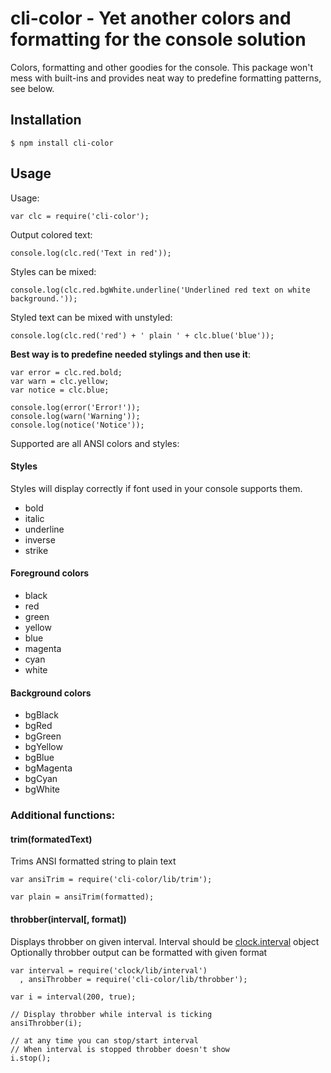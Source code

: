 # cli-color - Yet another colors and formatting for the console solution

Colors, formatting and other goodies for the console. This package won't mess with built-ins and provides neat way to predefine formatting patterns, see below.

## Installation

	$ npm install cli-color

## Usage

Usage:

	var clc = require('cli-color');

Output colored text:

	console.log(clc.red('Text in red'));

Styles can be mixed:

	console.log(clc.red.bgWhite.underline('Underlined red text on white background.'));

Styled text can be mixed with unstyled:

	console.log(clc.red('red') + ' plain ' + clc.blue('blue'));

__Best way is to predefine needed stylings and then use it__:

	var error = clc.red.bold;
	var warn = clc.yellow;
	var notice = clc.blue;

	console.log(error('Error!'));
	console.log(warn('Warning'));
	console.log(notice('Notice'));


Supported are all ANSI colors and styles:

#### Styles

Styles will display correctly if font used in your console supports them.

* bold
* italic
* underline
* inverse
* strike

#### Foreground colors

* black
* red
* green
* yellow
* blue
* magenta
* cyan
* white

#### Background colors

* bgBlack
* bgRed
* bgGreen
* bgYellow
* bgBlue
* bgMagenta
* bgCyan
* bgWhite


### Additional functions:

#### trim(formatedText)

Trims ANSI formatted string to plain text

	var ansiTrim = require('cli-color/lib/trim');

	var plain = ansiTrim(formatted);

#### throbber(interval[, format])

Displays throbber on given interval.
Interval should be [clock.interval](https://github.com/medikoo/clock) object
Optionally throbber output can be formatted with given format

	var interval = require('clock/lib/interval')
	  , ansiThrobber = require('cli-color/lib/throbber');

	var i = interval(200, true);

	// Display throbber while interval is ticking
	ansiThrobber(i);

	// at any time you can stop/start interval
	// When interval is stopped throbber doesn't show
	i.stop();
